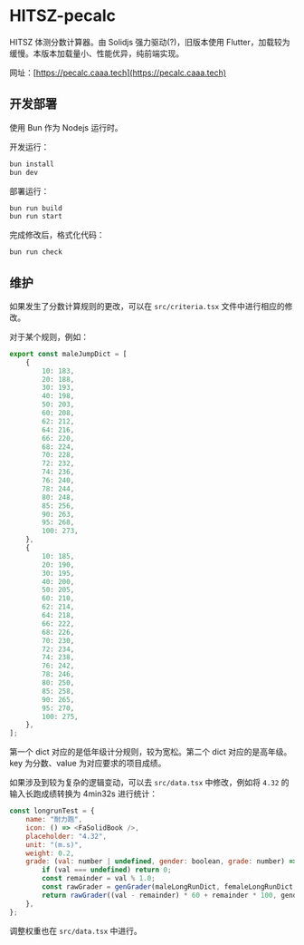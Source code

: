 # HITSZ-pecalc

HITSZ 体测分数计算器。由 Solidjs 强力驱动(?)，旧版本使用 Flutter，加载较为缓慢。本版本加载量小、性能优异，纯前端实现。

网址：[https://pecalc.caaa.tech](https://pecalc.caaa.tech)

## 开发部署

使用 Bun 作为 Nodejs 运行时。

开发运行：

```bash
bun install
bun dev
```

部署运行：

```bash
bun run build
bun run start
```

完成修改后，格式化代码：

```bash
bun run check
```

## 维护

如果发生了分数计算规则的更改，可以在 `src/criteria.tsx` 文件中进行相应的修改。

对于某个规则，例如：

```js
export const maleJumpDict = [
	{
		10: 183,
		20: 188,
		30: 193,
		40: 198,
		50: 203,
		60: 208,
		62: 212,
		64: 216,
		66: 220,
		68: 224,
		70: 228,
		72: 232,
		74: 236,
		76: 240,
		78: 244,
		80: 248,
		85: 256,
		90: 263,
		95: 268,
		100: 273,
	},
	{
		10: 185,
		20: 190,
		30: 195,
		40: 200,
		50: 205,
		60: 210,
		62: 214,
		64: 218,
		66: 222,
		68: 226,
		70: 230,
		72: 234,
		74: 238,
		76: 242,
		78: 246,
		80: 250,
		85: 258,
		90: 265,
		95: 270,
		100: 275,
	},
];
```

第一个 dict 对应的是低年级计分规则，较为宽松。第二个 dict 对应的是高年级。key 为分数、value 为对应要求的项目成绩。

如果涉及到较为复杂的逻辑变动，可以去 `src/data.tsx` 中修改，例如将 `4.32` 的输入长跑成绩转换为 4min32s 进行统计：

```js
const longrunTest = {
	name: "耐力跑",
	icon: () => <FaSolidBook />,
	placeholder: "4.32",
	unit: "(m.s)",
	weight: 0.2,
	grade: (val: number | undefined, gender: boolean, grade: number) => {
		if (val === undefined) return 0;
		const remainder = val % 1.0;
		const rawGrader = genGrader(maleLongRunDict, femaleLongRunDict, true);
		return rawGrader((val - remainder) * 60 + remainder * 100, gender, grade);
	},
};
```

调整权重也在 `src/data.tsx` 中进行。
